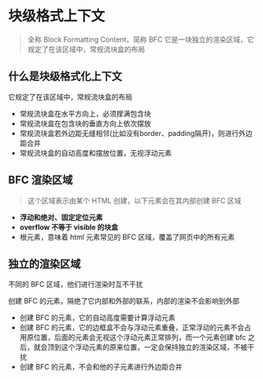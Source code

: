 # 块级格式上下文

> 全称 Block Formatting Content，简称 BFC
> 它是一块独立的渲染区域，它规定了在该区域中，常规流块盒的布局

## 什么是块级格式化上下文

它规定了在该区域中，常规流块盒的布局

- 常规流块盒在水平方向上，必须撑满包含块
- 常规流块盒在包含块的垂直方向上依次摆放
- 常规流块盒若外边距无缝相邻(比如没有border、padding隔开)，则进行外边距合并
- 常规流块盒的自动高度和摆放位置，无视浮动元素

## BFC 渲染区域

> 这个区域表示由某个 HTML 创建，以下元素会在其内部创建 BFC 区域

- **浮动和绝对、固定定位元素**
- **overflow 不等于 visible 的块盒**
- 根元素，意味着 html 元素常见的 BFC 区域，覆盖了网页中的所有元素

## 独立的渲染区域

不同的 BFC 区域，他们进行渲染时互不干扰

创建 BFC 的元素，隔绝了它内部和外部的联系，内部的渲染不会影响到外部

- 创建 BFC 的元素，它的自动高度需要计算浮动元素
- 创建 BFC 的元素，它的边框盒不会与浮动元素重叠，正常浮动的元素不会占用原位置，后面的元素会无视这个浮动元素正常排列，而一个元素创建 bfc 之后，就会顶到这个浮动元素的原来位置，一定会保持独立的渲染区域，不被干扰
- 创建 BFC 的元素，不会和他的子元素进行外边距合并
